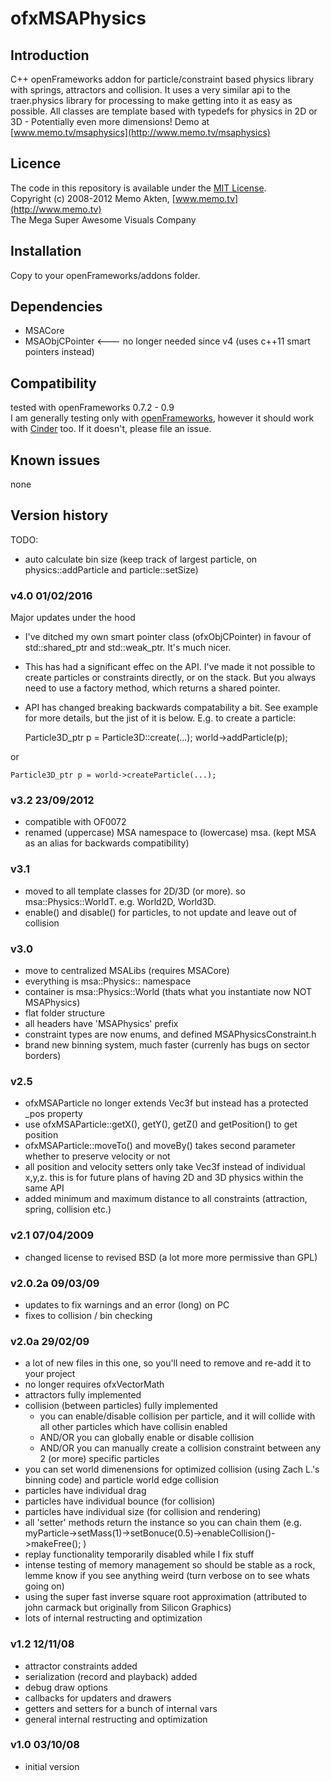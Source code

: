 ofxMSAPhysics
=====================================

Introduction
------------
C++ openFrameworks addon for particle/constraint based physics library with springs, attractors and collision. It uses a very similar api to the traer.physics library for processing to make getting into it as easy as possible. All classes are template based with typedefs for physics in 2D or 3D - Potentially even more dimensions! Demo at [www.memo.tv/msaphysics](http://www.memo.tv/msaphysics)

Licence
-------
The code in this repository is available under the [MIT License](https://secure.wikimedia.org/wikipedia/en/wiki/Mit_license).  
Copyright (c) 2008-2012 Memo Akten, [www.memo.tv](http://www.memo.tv)  
The Mega Super Awesome Visuals Company


Installation
------------
Copy to your openFrameworks/addons folder.

Dependencies
------------
- MSACore
- MSAObjCPointer <--- no longer needed since v4 (uses c++11 smart pointers instead)


Compatibility
------------
tested with openFrameworks 0.7.2 - 0.9  
I am generally testing only with [openFrameworks](www.openframeworks.cc), however it should work with [Cinder](www.libcinder.org) too. If it doesn't, please file an issue.

Known issues
------------
none

Version history
------------
TODO: 
- auto calculate bin size (keep track of largest particle, on physics::addParticle and particle::setSize)


### v4.0 01/02/2016
Major updates under the hood

* I've ditched my own smart pointer class (ofxObjCPointer) in favour of std::shared_ptr and std::weak_ptr. It's much nicer.
* This has had a significant effec on the API. I've made it not possible to create particles or constraints directly, or on the stack. But you always need to use a factory method, which returns a shared pointer.
* API has changed breaking backwards compatability a bit. See example for more details, but the jist of it is below. E.g. to create a particle:

	Particle3D_ptr p = Particle3D::create(...);
	world->addParticle(p);

or

	Particle3D_ptr p = world->createParticle(...);

### v3.2    23/09/2012
- compatible with OF0072
- renamed (uppercase) MSA namespace to (lowercase) msa. (kept MSA as an alias for backwards compatibility)

### v3.1
- moved to all template classes for 2D/3D (or more). so msa::Physics::WorldT<T>. e.g. World2D, World3D.
- enable() and disable() for particles, to not update and leave out of collision

### v3.0
- move to centralized MSALibs (requires MSACore)
- everything is msa::Physics:: namespace
- container is msa::Physics::World (thats what you instantiate now NOT MSAPhysics)
- flat folder structure
- all headers have 'MSAPhysics' prefix
- constraint types are now enums, and defined MSAPhysicsConstraint.h
- brand new binning system, much faster (currenly has bugs on sector borders)

### v2.5
- ofxMSAParticle no longer extends Vec3f but instead has a protected _pos property
- use ofxMSAParticle::getX(), getY(), getZ() and getPosition() to get position
- ofxMSAParticle::moveTo() and moveBy() takes second parameter whether to preserve velocity or not
- all position and velocity setters only take Vec3f instead of individual x,y,z. this is for future plans of having 2D and 3D physics within the same API
- added minimum and maximum distance to all constraints (attraction, spring, collision etc.)

### v2.1	07/04/2009
- changed license to revised BSD (a lot more more permissive than GPL)

### v2.0.2a 09/03/09
- updates to fix warnings and an error (long) on PC
- fixes to collision / bin checking

### v2.0a	29/02/09
- a lot of new files in this one, so you'll need to remove and re-add it to your project
- no longer requires ofxVectorMath
- attractors fully implemented
- collision (between particles) fully implemented
   - you can enable/disable collision per particle, and it will collide with all other particles which have collisin enabled
   - AND/OR you can globally enable or disable collision
   - AND/OR you can manually create a collision constraint between any 2 (or more) specific particles
- you can set world dimenensions for optimized collision (using Zach L.'s binning code) and particle world edge collision
- particles have individual drag
- particles have individual bounce (for collision)
- particles have individual size (for collision and rendering)
- all 'setter' methods return the instance so you can chain them (e.g. myParticle->setMass(1)->setBonuce(0.5)->enableCollision()->makeFree(); )
- replay functionality temporarily disabled while I fix stuff
- intense testing of memory management so should be stable as a rock, lemme know if you see anything weird (turn verbose on to see whats going on)
- using the super fast inverse square root approximation (attributed to john carmack but originally from Silicon Graphics)
- lots of internal restructing and optimization

### v1.2	12/11/08
- attractor constraints added
- serialization (record and playback) added
- debug draw options
- callbacks for updaters and drawers
- getters and setters for a bunch of internal vars
- general internal restructing and optimization

### v1.0	03/10/08
- initial version


